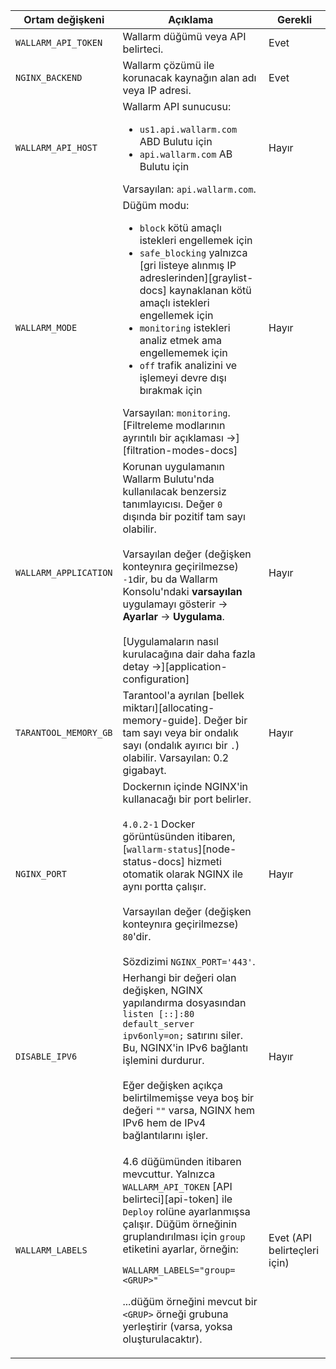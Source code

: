 Ortam değişkeni | Açıklama| Gerekli
--- | ---- | ----
`WALLARM_API_TOKEN` | Wallarm düğümü veya API belirteci. | Evet
`NGINX_BACKEND` | Wallarm çözümü ile korunacak kaynağın alan adı veya IP adresi. | Evet
`WALLARM_API_HOST` | Wallarm API sunucusu:<ul><li>`us1.api.wallarm.com` ABD Bulutu için</li><li>`api.wallarm.com` AB Bulutu için</li></ul>Varsayılan: `api.wallarm.com`. | Hayır
`WALLARM_MODE` | Düğüm modu:<ul><li>`block` kötü amaçlı istekleri engellemek için</li><li>`safe_blocking` yalnızca [gri listeye alınmış IP adreslerinden][graylist-docs] kaynaklanan kötü amaçlı istekleri engellemek için</li><li>`monitoring` istekleri analiz etmek ama engellememek için</li><li>`off` trafik analizini ve işlemeyi devre dışı bırakmak için</li></ul>Varsayılan: `monitoring`.<br>[Filtreleme modlarının ayrıntılı bir açıklaması →][filtration-modes-docs] | Hayır
`WALLARM_APPLICATION` | Korunan uygulamanın Wallarm Bulutu'nda kullanılacak benzersiz tanımlayıcısı. Değer `0` dışında bir pozitif tam sayı olabilir.<br><br>Varsayılan değer (değişken konteynıra geçirilmezse) `-1`dir, bu da Wallarm Konsolu'ndaki **varsayılan** uygulamayı gösterir → **Ayarlar** → **Uygulama**.<br><br>[Uygulamaların nasıl kurulacağına dair daha fazla detay →][application-configuration] | Hayır
`TARANTOOL_MEMORY_GB` | Tarantool'a ayrılan [bellek miktarı][allocating-memory-guide]. Değer bir tam sayı veya bir ondalık sayı (ondalık ayırıcı bir <code>.</code>) olabilir. Varsayılan: 0.2 gigabayt. | Hayır
`NGINX_PORT` | Dockernın içinde NGINX'in kullanacağı bir port belirler.<br><br>`4.0.2-1` Docker görüntüsünden itibaren, [`wallarm-status`][node-status-docs] hizmeti otomatik olarak NGINX ile aynı portta çalışır.<br><br>Varsayılan değer (değişken konteynıra geçirilmezse) `80`'dir.<br><br>Sözdizimi `NGINX_PORT='443'`. | Hayır
`DISABLE_IPV6`| Herhangi bir değeri olan değişken, NGINX yapılandırma dosyasından `listen [::]:80 default_server ipv6only=on;` satırını siler. Bu, NGINX'in IPv6 bağlantı işlemini durdurur.<br><br>Eğer değişken açıkça belirtilmemişse veya boş bir değeri `""` varsa, NGINX hem IPv6 hem de IPv4 bağlantılarını işler. | Hayır
`WALLARM_LABELS` | <p>4.6 düğümünden itibaren mevcuttur. Yalnızca `WALLARM_API_TOKEN` [API belirteci][api-token] ile `Deploy` rolüne ayarlanmışsa çalışır. Düğüm örneğinin gruplandırılması için `group` etiketini ayarlar, örneğin:</p> <p>`WALLARM_LABELS="group=<GRUP>"`</p> <p>...düğüm örneğini mevcut bir `<GRUP>` örneği grubuna yerleştirir (varsa, yoksa oluşturulacaktır).</p> | Evet (API belirteçleri için)